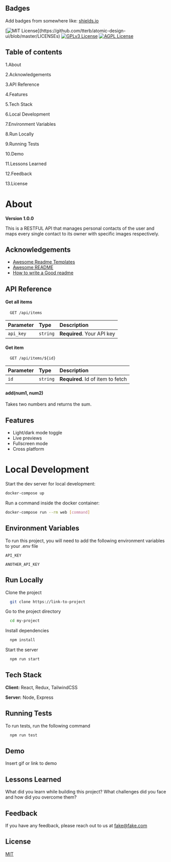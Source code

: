 ## Badges

Add badges from somewhere like: [shields.io](https://shields.io/)

[![MIT License](https://img.shields.io/apm/l/atomic-design-ui.svg?)](https://github.com/tterb/atomic-design-ui/blob/master/LICENSEs)
[![GPLv3 License](https://img.shields.io/badge/License-GPL%20v3-yellow.svg)](https://opensource.org/licenses/)
[![AGPL License](https://img.shields.io/badge/license-AGPL-blue.svg)](http://www.gnu.org/licenses/agpl-3.0)

## Table of contents

1.About

2.Acknowledgements

3.API Reference

4.Features

5.Tech Stack

6.Local Development

7.Environment Variables

8.Run Locally

9.Running Tests

10.Demo

11.Lessons Learned

12.Feedback

13.License

# About

**Version 1.0.0**

This is a RESTFUL API that manages personal contacts of the user and maps every single contact to its owner with specific images respectively.


## Acknowledgements

 - [Awesome Readme Templates](https://awesomeopensource.com/project/elangosundar/awesome-README-templates)
 - [Awesome README](https://github.com/matiassingers/awesome-readme)
 - [How to write a Good readme](https://bulldogjob.com/news/449-how-to-write-a-good-readme-for-your-github-project)



## API Reference

#### Get all items

```http
  GET /api/items
```

| Parameter | Type     | Description                |
| :-------- | :------- | :------------------------- |
| `api_key` | `string` | **Required**. Your API key |

#### Get item

```http
  GET /api/items/${id}
```

| Parameter | Type     | Description                       |
| :-------- | :------- | :-------------------------------- |
| `id`      | `string` | **Required**. Id of item to fetch |

#### add(num1, num2)

Takes two numbers and returns the sum.



## Features

- Light/dark mode toggle
- Live previews
- Fullscreen mode
- Cross platform



<!-- # Prerequisites

- [Docker](https://docs.docker.com/docker-for-mac/install/)   -->

# Local Development

Start the dev server for local development:
```bash
docker-compose up
```

Run a command inside the docker container:

```bash
docker-compose run --rm web [command]
```



## Environment Variables

To run this project, you will need to add the following environment variables to your .env file

`API_KEY`

`ANOTHER_API_KEY`



## Run Locally

Clone the project

```bash
  git clone https://link-to-project
```

Go to the project directory

```bash
  cd my-project
```

Install dependencies

```bash
  npm install
```

Start the server

```bash
  npm run start
```

## Tech Stack

**Client:** React, Redux, TailwindCSS

**Server:** Node, Express

## Running Tests

To run tests, run the following command

```bash
  npm run test
```

## Demo

Insert gif or link to demo

## Lessons Learned

What did you learn while building this project? What challenges did you face and how did you overcome them?


## Feedback

If you have any feedback, please reach out to us at fake@fake.com

## License

[MIT](https://choosealicense.com/licenses/mit/)